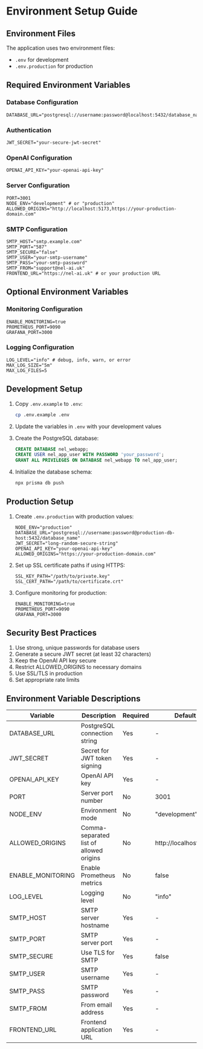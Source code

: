 # Environment Setup Guide

## Environment Files

The application uses two environment files:
- `.env` for development
- `.env.production` for production

## Required Environment Variables

### Database Configuration
```env
DATABASE_URL="postgresql://username:password@localhost:5432/database_name"
```

### Authentication
```env
JWT_SECRET="your-secure-jwt-secret"
```

### OpenAI Configuration
```env
OPENAI_API_KEY="your-openai-api-key"
```

### Server Configuration
```env
PORT=3001
NODE_ENV="development" # or "production"
ALLOWED_ORIGINS="http://localhost:5173,https://your-production-domain.com"
```

### SMTP Configuration
```env
SMTP_HOST="smtp.example.com"
SMTP_PORT="587"
SMTP_SECURE="false"
SMTP_USER="your-smtp-username"
SMTP_PASS="your-smtp-password"
SMTP_FROM="support@nel-ai.uk"
FRONTEND_URL="https://nel-ai.uk" # or your production URL
```

## Optional Environment Variables

### Monitoring Configuration
```env
ENABLE_MONITORING=true
PROMETHEUS_PORT=9090
GRAFANA_PORT=3000
```

### Logging Configuration
```env
LOG_LEVEL="info" # debug, info, warn, or error
MAX_LOG_SIZE="5m"
MAX_LOG_FILES=5
```

## Development Setup

1. Copy `.env.example` to `.env`:
   ```bash
   cp .env.example .env
   ```

2. Update the variables in `.env` with your development values

3. Create the PostgreSQL database:
   ```sql
   CREATE DATABASE nel_webapp;
   CREATE USER nel_app_user WITH PASSWORD 'your_password';
   GRANT ALL PRIVILEGES ON DATABASE nel_webapp TO nel_app_user;
   ```

4. Initialize the database schema:
   ```bash
   npx prisma db push
   ```

## Production Setup

1. Create `.env.production` with production values:
   ```env
   NODE_ENV="production"
   DATABASE_URL="postgresql://username:password@production-db-host:5432/database_name"
   JWT_SECRET="long-random-secure-string"
   OPENAI_API_KEY="your-openai-api-key"
   ALLOWED_ORIGINS="https://your-production-domain.com"
   ```

2. Set up SSL certificate paths if using HTTPS:
   ```env
   SSL_KEY_PATH="/path/to/private.key"
   SSL_CERT_PATH="/path/to/certificate.crt"
   ```

3. Configure monitoring for production:
   ```env
   ENABLE_MONITORING=true
   PROMETHEUS_PORT=9090
   GRAFANA_PORT=3000
   ```

## Security Best Practices

1. Use strong, unique passwords for database users
2. Generate a secure JWT secret (at least 32 characters)
3. Keep the OpenAI API key secure
4. Restrict ALLOWED_ORIGINS to necessary domains
5. Use SSL/TLS in production
6. Set appropriate rate limits

## Environment Variable Descriptions

| Variable | Description | Required | Default |
|----------|-------------|----------|---------|
| DATABASE_URL | PostgreSQL connection string | Yes | - |
| JWT_SECRET | Secret for JWT token signing | Yes | - |
| OPENAI_API_KEY | OpenAI API key | Yes | - |
| PORT | Server port number | No | 3001 |
| NODE_ENV | Environment mode | No | "development" |
| ALLOWED_ORIGINS | Comma-separated list of allowed origins | No | http://localhost:5173 |
| ENABLE_MONITORING | Enable Prometheus metrics | No | false |
| LOG_LEVEL | Logging level | No | "info" |
| SMTP_HOST | SMTP server hostname | Yes | - |
| SMTP_PORT | SMTP server port | Yes | - |
| SMTP_SECURE | Use TLS for SMTP | Yes | false |
| SMTP_USER | SMTP username | Yes | - |
| SMTP_PASS | SMTP password | Yes | - |
| SMTP_FROM | From email address | Yes | - |
| FRONTEND_URL | Frontend application URL | Yes | - |